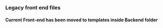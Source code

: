 ### Legacy front end files
#### Current Front-end has been moved to templates inside Backend folder
